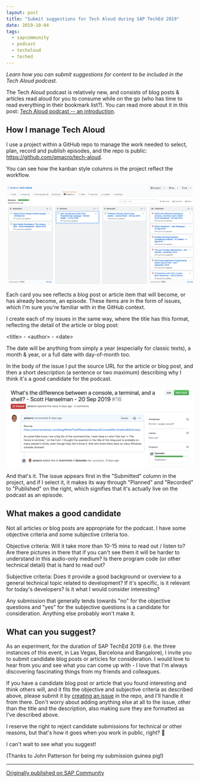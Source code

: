 ```yaml
---
layout: post
title: "Submit suggestions for Tech Aloud during SAP TechEd 2019"
date: 2019-10-04
tags:
  - sapcommunity
  - podcast
  - techaloud
  - teched
---
```

*Learn how you can submit suggestions for content to be included in the
Tech Aloud podcast.*

The Tech Aloud podcast is relatively new, and consists of blog posts &
articles read aloud for you to consume while on the go (who has time to
read everything in their bookmark list?). You can read more about it in
this post: [Tech Aloud podcast -- an
introduction](/blog/posts/2019/09/18/tech-aloud-podcast-an-introduction/).

## How I manage Tech Aloud

I use a project within a GitHub repo to manage the work needed to
select, plan, record and publish episodes, and the repo is public:
<https://github.com/qmacro/tech-aloud>.

You can see how the kanban style columns in the project reflect the
workflow.

![](/images/2019/10/Screenshot-2019-10-04-at-14.23.30.png)

Each card you see reflects a blog post or article item that will become,
or has already become, an episode. These items are in the form of
issues, which I'm sure you're familiar with in the GitHub context.

I create each of my issues in the same way, where the title has this
format, reflecting the detail of the article or blog post:

\<title\> - \<author\> - \<date\>

The date will be anything from simply a year (especially for classic
texts), a month & year, or a full date with day-of-month too.

In the body of the issue I put the source URL for the article or blog
post, and then a short description (a sentence or two maximum)
describing why I think it's a good candidate for the podcast.

![](/images/2019/10/Screenshot-2019-10-04-at-14.27.35.png)

And that's it. The issue appears first in the "Submitted" column in
the project, and if I select it, it makes its way through "Planned"
and "Recorded" to "Published" on the right, which signifies that
it's actually live on the podcast as an episode.

## What makes a good candidate

Not all articles or blog posts are appropriate for the podcast. I have
some objective criteria and some subjective criteria too.

Objective criteria: Will it take more than 10-15 mins to read out /
listen to? Are there pictures in there that if you can't see them it
will be harder to understand in this audio-only medium? Is there program
code (or other technical detail) that is hard to read out?

Subjective criteria: Does it provide a good background or overview to a
general technical topic related to development? If it's specific, is it
relevant for today's developers? Is it what I would consider
interesting?

Any submission that generally tends towards "no" for the objective
questions and "yes" for the subjective questions is a candidate for
consideration. Anything else probably won't make it.

## What can you suggest?

As an experiment, for the duration of SAP TechEd 2019 (i.e. the three
instances of this event, in Las Vegas, Barcelona and Bangalore), I
invite you to submit candidate blog posts or articles for consideration.
I would love to hear from you and see what you can come up with - I love
that I'm always discovering fascinating things from my friends and
colleagues.

If you have a candidate blog post or article that you found interesting
and think others will, and it fits the objective and subjective criteria
as described above, please submit it by [creating an
issue](https://github.com/qmacro/tech-aloud/issues/new) in the repo, and
I'll handle it from there. Don't worry about adding anything else at
all to the issue, other than the title and the description, also making
sure they are formatted as I've described above.

I reserve the right to reject candidate submissions for technical or
other reasons, but that's how it goes when you work in public, right?
🙂

I can't wait to see what you suggest!

(Thanks to John Patterson for being my submission guinea pig!)

---

[Originally published on SAP Community](https://community.sap.com/t5/sap-teched-blog-posts/submit-suggestions-for-tech-aloud-during-sap-teched-2019/ba-p/13388772)
